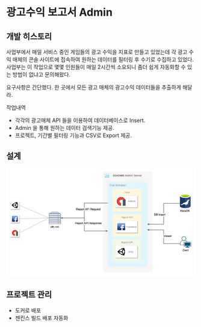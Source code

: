 # 광고수익 보고서 Admin

## 개발 히스토리

사업부에서 매일 서비스 중인 게임들의 광고 수익을 지표로 만들고 있었는데 각 광고 수익 매체의 콘솔 사이트에 접속하여 원하는 데이터를 필터링 후 수기로 수집하고 있었다.
사업부는 이 작업으로 몇몇 인원들이 매일 2시간씩 소요되니 좀더 쉽게 자동화할 수 있는 방법이 없냐고 문의해왔다.

요구사항은 간단했다. 한 곳에서 모든 광고 매체의 광고수익 데이터들을 추출하게 해달라.

작업내역

* 각각의 광고매체 API 들을 이용하여 데이터베이스로 Insert.
* Admin 을 통해 원하는 데이터 검색기능 제공.
* 프로젝트, 기간별 필터링 기능과 CSV로 Export 제공.

## 설계

![AdsReportDBUpload](../img/AdsReportDBUpload.png)

## 프로젝트 관리

* 도커로 배포
* 젠킨스 빌드 배포 자동화